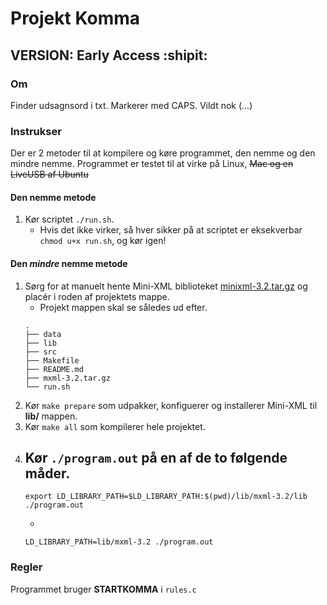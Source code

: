 # Projekt Komma

## VERSION: Early Access :shipit:

### Om
Finder udsagnsord i txt. Markerer med CAPS.
Vildt nok (...)

### Instrukser
Der er 2 metoder til at kompilere og køre programmet, den nemme og den mindre nemme.
Programmet er testet til at virke på Linux, ~~Mac og en LiveUSB af Ubuntu~~
#### Den nemme metode
1. Kør scriptet `./run.sh`.
    - Hvis det ikke virker, så hver sikker på at scriptet er eksekverbar `chmod u+x run.sh`, og kør igen!

#### Den _mindre_ nemme metode
1. Sørg for at manuelt hente Mini-XML biblioteket [minixml-3.2.tar.gz](https://github.com/michaelrsweet/mxml/releases/download/v3.2/mxml-3.2.tar.gz) og placér i roden af projektets mappe.
    - Projekt mappen skal se således ud efter.
    ```
    .
    ├── data
    ├── lib
    ├── src
    ├── Makefile
    ├── README.md
    ├── mxml-3.2.tar.gz
    └── run.sh
    ```
2. Kør `make prepare` som udpakker, konfiguerer og installerer Mini-XML til **lib/** mappen.
3. Kør `make all` som kompilerer hele projektet.
4. Kør `./program.out` på en af de to følgende måder.
    - 
    ```
    export LD_LIBRARY_PATH=$LD_LIBRARY_PATH:$(pwd)/lib/mxml-3.2/lib
    ./program.out
    ```
    - 
    ```
    LD_LIBRARY_PATH=lib/mxml-3.2 ./program.out
    ```

### Regler
Programmet bruger **STARTKOMMA** i `rules.c`
